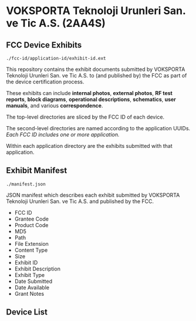 # VOKSPORTA Teknoloji Urunleri San. ve Tic A.S. (2AA4S)
## FCC Device Exhibits

```
./fcc-id/application-id/exhibit-id.ext
```

This repository contains the exhibit documents submitted by VOKSPORTA Teknoloji Urunleri San. ve Tic A.S. to (and published by) the FCC as part of the device certification process.

These exhibits can include **internal photos**, **external photos**, **RF test reports**, **block diagrams**, **operational descriptions**, **schematics**, **user manuals**, and various **correspondence**.

The top-level directories are sliced by the FCC ID of each device.

The second-level directories are named according to the application UUIDs. *Each FCC ID includes one or more application.*

Within each application directory are the exhibits submitted with that application. 

## Exhibit Manifest

```
./manifest.json
```

JSON manifest which describes each exhibit submitted by VOKSPORTA Teknoloji Urunleri San. ve Tic A.S. and published by the FCC.

- FCC ID
- Grantee Code
- Product Code
- MD5
- Path
- File Extension
- Content Type
- Size
- Exhibit ID
- Exhibit Description
- Exhibit Type
- Date Submitted
- Date Available
- Grant Notes

## Device List
